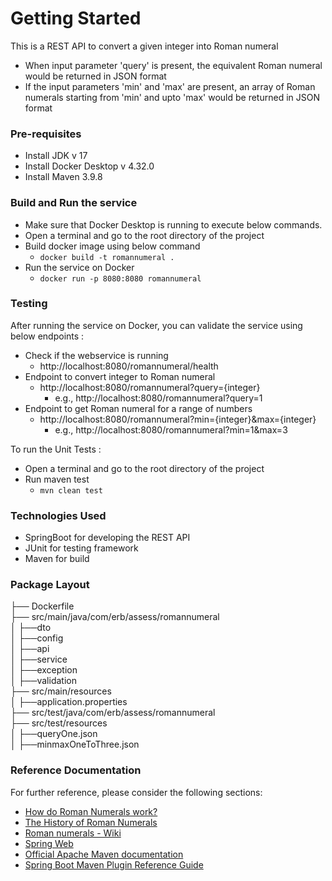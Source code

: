 # Getting Started
This is a REST API to convert a given integer into Roman numeral
* When input parameter 'query' is present, the equivalent Roman numeral would be returned in JSON format
* If the input parameters 'min' and 'max' are present, an array of Roman numerals starting from 'min' and upto 'max' would be returned in JSON format

### Pre-requisites
* Install JDK v 17
* Install Docker Desktop v 4.32.0
* Install Maven 3.9.8

### Build and Run the service
* Make sure that Docker Desktop is running to execute below commands.
* Open a terminal and go to the root directory of the project
* Build docker image using below command
   * <code>docker build -t romannumeral .</code>
* Run the service on Docker
   * <code>docker run -p 8080:8080 romannumeral</code>

### Testing
After running the service on Docker, you can validate the service using below endpoints :
* Check if the webservice is running
  * http://localhost:8080/romannumeral/health
* Endpoint to convert integer to Roman numeral
  * http://localhost:8080/romannumeral?query={integer}
    * e.g., http://localhost:8080/romannumeral?query=1
* Endpoint to get Roman numeral for a range of numbers
  * http://localhost:8080/romannumeral?min={integer}&max={integer}
    * e.g., http://localhost:8080/romannumeral?min=1&max=3

To run the Unit Tests :
* Open a terminal and go to the root directory of the project
* Run maven test
  * <code>mvn clean test</code>

### Technologies Used
* SpringBoot for developing the REST API
* JUnit for testing framework
* Maven for build

### Package Layout
├── Dockerfile <br>
├── src/main/java/com/erb/assess/romannumeral <br>
│   ├──dto <br>
│   ├──config <br>
│   ├──api <br>
│   ├──service <br>
│   ├──exception <br>
│   ├──validation <br>
├── src/main/resources <br>
│   ├──application.properties <br>
├── src/test/java/com/erb/assess/romannumeral <br>
├── src/test/resources <br>
│   ├──queryOne.json <br>
│   ├──minmaxOneToThree.json <br>


### Reference Documentation
For further reference, please consider the following sections:
* [How do Roman Numerals work?](https://historylearning.com/a-history-of-ancient-rome/history-of-roman-numerals/how-do-roman-numerals-work)
* [The History of Roman Numerals](https://historylearning.com/a-history-of-ancient-rome/history-of-roman-numerals)
* [Roman numerals - Wiki](https://en.wikipedia.org/wiki/Roman_numerals)
* [Spring Web](https://docs.spring.io/spring-boot/docs/3.3.2/reference/htmlsingle/index.html#web)
* [Official Apache Maven documentation](https://maven.apache.org/guides/index.html)
* [Spring Boot Maven Plugin Reference Guide](https://docs.spring.io/spring-boot/3.3.2/maven-plugin)


